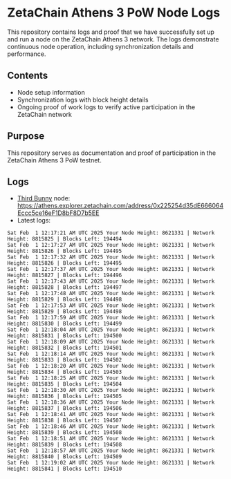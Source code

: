 # ZetaChain Athens 3 PoW Node Logs
This repository contains logs and proof that we have successfully set up and run a node on the ZetaChain Athens 3 network. The logs demonstrate continuous node operation, including synchronization details and performance.

## Contents
- Node setup information
- Synchronization logs with block height details
- Ongoing proof of work logs to verify active participation in the ZetaChain network

## Purpose
This repository serves as documentation and proof of participation in the ZetaChain Athens 3 PoW testnet.

## Logs

- [Third Bunny](https://thirdbunny.xyz/) node: https://athens.explorer.zetachain.com/address/0x225254d35dE666064Eccc5ce16eF1D8bF8D7b5EE
- Latest logs:
```
Sat Feb  1 12:17:21 AM UTC 2025 Your Node Height: 8621331 | Network Height: 8815825 | Blocks Left: 194494
Sat Feb  1 12:17:27 AM UTC 2025 Your Node Height: 8621331 | Network Height: 8815826 | Blocks Left: 194495
Sat Feb  1 12:17:32 AM UTC 2025 Your Node Height: 8621331 | Network Height: 8815826 | Blocks Left: 194495
Sat Feb  1 12:17:37 AM UTC 2025 Your Node Height: 8621331 | Network Height: 8815827 | Blocks Left: 194496
Sat Feb  1 12:17:43 AM UTC 2025 Your Node Height: 8621331 | Network Height: 8815828 | Blocks Left: 194497
Sat Feb  1 12:17:48 AM UTC 2025 Your Node Height: 8621331 | Network Height: 8815829 | Blocks Left: 194498
Sat Feb  1 12:17:53 AM UTC 2025 Your Node Height: 8621331 | Network Height: 8815829 | Blocks Left: 194498
Sat Feb  1 12:17:59 AM UTC 2025 Your Node Height: 8621331 | Network Height: 8815830 | Blocks Left: 194499
Sat Feb  1 12:18:04 AM UTC 2025 Your Node Height: 8621331 | Network Height: 8815831 | Blocks Left: 194500
Sat Feb  1 12:18:09 AM UTC 2025 Your Node Height: 8621331 | Network Height: 8815832 | Blocks Left: 194501
Sat Feb  1 12:18:14 AM UTC 2025 Your Node Height: 8621331 | Network Height: 8815833 | Blocks Left: 194502
Sat Feb  1 12:18:20 AM UTC 2025 Your Node Height: 8621331 | Network Height: 8815834 | Blocks Left: 194503
Sat Feb  1 12:18:25 AM UTC 2025 Your Node Height: 8621331 | Network Height: 8815835 | Blocks Left: 194504
Sat Feb  1 12:18:30 AM UTC 2025 Your Node Height: 8621331 | Network Height: 8815836 | Blocks Left: 194505
Sat Feb  1 12:18:36 AM UTC 2025 Your Node Height: 8621331 | Network Height: 8815837 | Blocks Left: 194506
Sat Feb  1 12:18:41 AM UTC 2025 Your Node Height: 8621331 | Network Height: 8815838 | Blocks Left: 194507
Sat Feb  1 12:18:46 AM UTC 2025 Your Node Height: 8621331 | Network Height: 8815839 | Blocks Left: 194508
Sat Feb  1 12:18:51 AM UTC 2025 Your Node Height: 8621331 | Network Height: 8815839 | Blocks Left: 194508
Sat Feb  1 12:18:57 AM UTC 2025 Your Node Height: 8621331 | Network Height: 8815840 | Blocks Left: 194509
Sat Feb  1 12:19:02 AM UTC 2025 Your Node Height: 8621331 | Network Height: 8815841 | Blocks Left: 194510
```

